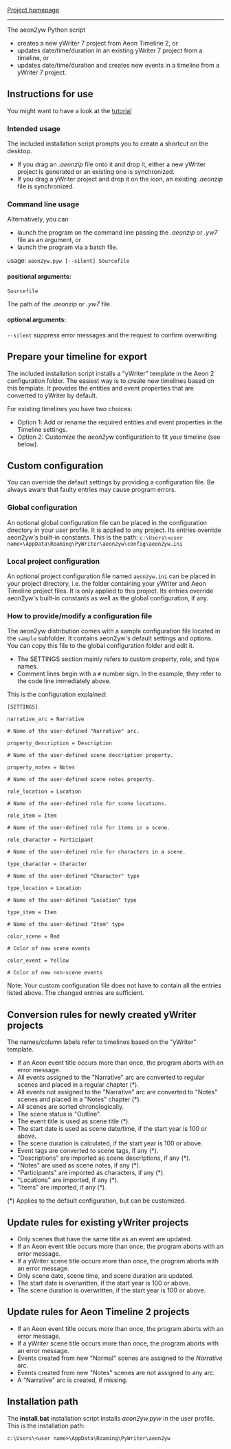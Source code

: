 [Project homepage](https://peter88213.github.io/aeon2yw)

------------------------------------------------------------------

The aeon2yw Python script 
- creates a new yWriter 7 project from Aeon Timeline 2, or 
- updates date/time/duration in an existing yWriter 7 project from a timeline, or
- updates date/time/duration and creates new events in a timeline from a yWriter 7 project.

## Instructions for use

You might want to have a look at the [tutorial](https://peter88213.github.io/aeon2yw/tutorial)

### Intended usage

The included installation script prompts you to create a shortcut on the desktop. 
- If you drag an *.aeonzip* file onto it and drop it, either a new yWriter project is generated or an existing one is synchronized. 
- If you drag a yWriter project and drop it on the icon, an existing *.aeonzip* file is synchronized. 

### Command line usage

Alternatively, you can

- launch the program on the command line passing the *.aeonzip* or *.yw7* file as an argument, or
- launch the program via a batch file.

usage: `aeon2yw.pyw [--silent] Sourcefile`

#### positional arguments:

`Sourcefile` 

The path of the *.aeonzip* or *.yw7* file.

#### optional arguments:

`--silent`  suppress error messages and the request to confirm overwriting

## Prepare your timeline for export

The included installation script installs a "yWriter" template in the Aeon 2 configuration folder. 
The easiest way is to create new timelines based on this template. It provides the entities and event properties that are converted to yWriter by default.

For existing timelines you have two choices:

- Option 1: Add or rename the required entities and event properties in the Timeline settings.
- Option 2: Customize the *aeon2yw* configuration to fit your timeline (see below).


## Custom configuration

You can override the default settings by providing a configuration file. Be always aware that faulty entries may cause program errors. 

### Global configuration

An optional global configuration file can be placed in the configuration directory in your user profile. It is applied to any project. Its entries override aeon2yw's built-in constants. This is the path:
`c:\Users\<user name>\AppData\Roaming\PyWriter\aeon2yw\config\aeon2yw.ini`
  
### Local project configuration

An optional project configuration file named `aeon2yw.ini` can be placed in your project directory, i.e. the folder containing your yWriter and Aeon Timeline project files. It is only applied to this project. Its entries override aeon2yw's built-in constants as well as the global configuration, if any.

### How to provide/modify a configuration file

The aeon2yw distribution comes with a sample configuration file located in the `sample` subfolder. It contains aeon2yw's default settings and options. You can copy this file to the global configuration folder and edit it.

- The SETTINGS section mainly refers to custom property, role, and type names. 
- Comment lines begin with a `#` number sign. In the example, they refer to the code line immediately above.

This is the configuration explained: 

```
[SETTINGS]

narrative_arc = Narrative

# Name of the user-defined "Narrative" arc.

property_description = Description

# Name of the user-defined scene description property.

property_notes = Notes

# Name of the user-defined scene notes property.

role_location = Location

# Name of the user-defined role for scene locations.

role_item = Item

# Name of the user-defined role for items in a scene.

role_character = Participant

# Name of the user-defined role for characters in a scene.

type_character = Character

# Name of the user-defined "Character" type

type_location = Location

# Name of the user-defined "Location" type

type_item = Item

# Name of the user-defined "Item" type

color_scene = Red

# Color of new scene events

color_event = Yellow

# Color of new non-scene events

```

Note: Your custom configuration file does not have to contain all the entries listed above. 
The changed entries are sufficient. 

## Conversion rules for newly created yWriter projects

The names/column labels refer to timelines based on the "yWriter" template. 

-   If an Aeon event title occurs more than once, the program aborts with an error message.
-   All events assigned to the "Narrative" arc are converted to regular scenes and placed in a regular chapter (*).
-   All events not assigned to the "Narrative" arc are converted to "Notes" scenes and placed in a "Notes" chapter (*).
-   All scenes are sorted chronologically. 
-   The scene status is "Outline". 
-	The event title is used as scene title (*).
- 	The start date is used as scene date/time, if the start year is 100 or above.
-	The scene duration is calculated, if the start year is 100 or above.
-	Event tags are converted to scene tags, if any (*).
-   "Descriptions" are imported as scene descriptions, if any (*).
-   "Notes" are used as scene notes, if any (*).
-	"Participants" are imported as characters, if any (*).
-	"Locations" are imported, if any (*).
-	"Items" are imported, if any (*).

(*) Applies to the default configuration, but can be customized. 

## Update rules for existing yWriter projects

-   Only scenes that have the same title as an event are updated.
-   If an Aeon event title occurs more than once, the program aborts with an error message.
-   If a yWriter scene title occurs more than once, the program aborts with an error message.
-   Only scene date, scene time, and scene duration are updated.
- 	The start date is overwritten, if the start year is 100 or above.
-	The scene duration is overwritten, if the start year is 100 or above.


## Update rules for Aeon Timeline 2 projects

-   If an Aeon event title occurs more than once, the program aborts with an error message.
-   If a yWriter scene title occurs more than once, the program aborts with an error message.
-   Events created from new "Normal" scenes are assigned to the *Narrative* arc.
-   Events created from new "Notes" scenes are not assigned to any arc.
-   A "Narrative" arc is created, if missing.


## Installation path

The **install.bat** installation script installs *aeon2yw.pyw* in the user profile. This is the installation path: 

`c:\Users\<user name>\AppData\Roaming\PyWriter\aeon2yw`
    